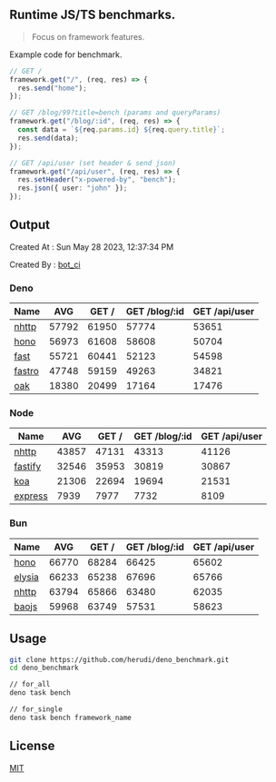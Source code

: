 ## Runtime JS/TS benchmarks.

> Focus on framework features.

Example code for benchmark.
```ts
// GET /
framework.get("/", (req, res) => {
  res.send("home");
});

// GET /blog/99?title=bench (params and queryParams)
framework.get("/blog/:id", (req, res) => {
  const data = `${req.params.id} ${req.query.title}`;
  res.send(data);
});

// GET /api/user (set header & send json)
framework.get("/api/user", (req, res) => {
  res.setHeader("x-powered-by", "bench");
  res.json({ user: "john" });
});
```

## Output
Created At : Sun May 28 2023, 12:37:34 PM

Created By : [bot_ci](https://github.com/herudi/deno_benchmarks/commits?author=github-actions%5Bbot%5D)


### Deno
|Name|AVG|GET /|GET /blog/:id|GET /api/user|
|----|----|----|----|----|
|[nhttp](https://github.com/nhttp/nhttp)|57792|61950|57774|53651|
|[hono](https://github.com/honojs/hono)|56973|61608|58608|50704|
|[fast](https://github.com/danteissaias/fast)|55721|60441|52123|54598|
|[fastro](https://github.com/fastrodev/fastro)|47748|59159|49263|34821|
|[oak](https://github.com/oakserver/oak)|18380|20499|17164|17476|
  


### Node
|Name|AVG|GET /|GET /blog/:id|GET /api/user|
|----|----|----|----|----|
|[nhttp](https://github.com/nhttp/nhttp)|43857|47131|43313|41126|
|[fastify](https://github.com/fastify/fastify)|32546|35953|30819|30867|
|[koa](https://github.com/koajs/koa)|21306|22694|19694|21531|
|[express](https://github.com/expressjs/express)|7939|7977|7732|8109|
  


### Bun
|Name|AVG|GET /|GET /blog/:id|GET /api/user|
|----|----|----|----|----|
|[hono](https://github.com/honojs/hono)|66770|68284|66425|65602|
|[elysia](https://github.com/elysiajs/elysia)|66233|65238|67696|65766|
|[nhttp](https://github.com/nhttp/nhttp)|63794|65866|63480|62035|
|[baojs](https://github.com/mattreid1/baojs)|59968|63749|57531|58623|
  



## Usage

```bash
git clone https://github.com/herudi/deno_benchmark.git
cd deno_benchmark

// for_all
deno task bench

// for_single
deno task bench framework_name
```

## License

[MIT](LICENSE)

